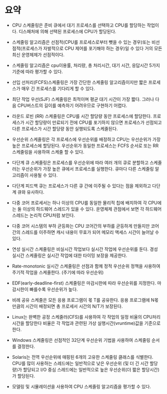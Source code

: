 # 요약

-   CPU 스케줄링은 준비 큐에서 대기 프로세스를 선택하고 CPU를 할당하는 작업이다. 디스패처에 의해 선택된 프로세스에 CPU가 할당된다.

-   스케줄링 알고리즘은 선점적(CPU를 프로세스로부터 뺏을 수 있는 경우)또는 비선점적(프로세스가 자발적으로 CPU 제어를 포기해야 하는 경우)일 수 있다 거의 모든 최신 운영체제가 선점적이다.

-   스케줄링 알고리즘은 cpu이용률, 처리량, 총 처리시간, 대기 시간, 응답시간 5가지 기준에 따라 평가할 수 있다.

-   선입 선처리(FCFS)스케줄링은 가장 간단한 스케줄링 알고리즘이지만 짧은 프로세스가 매우 긴 프로세스를 기다리게 할 수 있다.

-   최단 작업 우선(SJF) 스케줄링은 최적이며 평균 대기 시간이 가장 짧다. 그러나 다음 CPU버스트의 길이를 예측하기 어려우므로 구현하기 어렵다.

-   라운드 로빈 (RR) 스케줄링은 CPU를 시간 할당량 동안 프로세스에 할당한다. 프로세스가 시간 할당량이 만료되기 전에 CPU를 포기하지 않으면 프로세스가 선점되고 다른 프로세스가 시간 할당량 동안 실행되도록 스케줄된다.

-   우선순위 스케줄링은 각 프로세스에 우선순위를 배정하고 CPU는 우선순위가 가장 높은 프로세스에 할당된다. 우선순위가 동일한 프로세스는 FCFS 순서로 또는 RR 스케줄링을 사용하여 스케줄 할 수 있다.

-   다단계 큐 스케줄링은 프로세스를 우선순위에 따라 여러 개의 큐로 분할하고 스케줄러는 우선순위가 가장 높은 큐에서 프로세스를 실행한다. 큐마다 다른 스케줄링 알고리즘이 사용될 수 있다.

-   다단계 피드백 큐는 프로세스가 다른 큐 간에 이주될 수 있다는 점을 제외하고 다단계 큐와 유사하다.

-   다중 코어 프로세서는 하나 이상의 CPU를 동일한 물리적 칩에 배치하여 각 CPU에는 둘 이상의 하드웨어 스레드가 있을 수 있다. 운영체제 관점에서 보면 각 하드웨어 스레드는 논리적 CPU처럼 보인다.

-   다중 코어 시스템의 부하 균등화는 CPU 코어간의 부하를 균등하게 만들지만 코어 간의 스레드를 이주하면 캐시 내용이 무효가 되어 메모리 액세스 시간이 늘어날 수 있다.

-   연성 실시간 스케줄링은 비실시간 작업보다 실시간 작업에 우선순위를 둔다. 경성 실시간 스케줄링은 실시간 작업에 대한 타이밍 보장을 제공한다.

-   Rate-monotonic 실시간 스케줄링은 선점과 함께 정적 우선순위 정책을 사용하여 주기적 작업을 스케줄한다. (주기에 따라 우선순위)

-   EDF(early-deadline-first) 스케줄링은 마감시한에 따라 우선순위를 지정한다. 마감시한이 빠를수록 우선순위가 높다.

-   비례 공유 스케줄은 모든 응용 프로그램이 몫 T를 공유한다. 응용 프로그램에 N몫 만큼의 시간이 배정되면 총 프로세서 시간의 N/T가 보장된다.

-   Linux는 완벽한 공정 스케줄러(CFS)를 사용하여 각 작업의 일정 비율의 CPU처리 시간을 할당한다 비율은 각 작업과 관련된 가상 실행시간(vruntime)값을 기준으로 한다.

-   Windows 스케줄링은 선점적인 32단계 우선순위 기법을 사용하여 스케줄링 순서를 결정한다.

-   Solaris는 전역 우선순위에 매핑된 6개의 고유한 스케줄링 클래스를 식별한다. CPU를 많이 사용하는 스레드에는 일반적으로 낮은 우선순위 (및 더 긴 시간 할당량)가 할당되고 I/O 중심 스레드에는 일반적으로 높은 우선순위(더 짧은 할당시간)가 할당된다.

-   모델링 및 시뮬레이션을 사용하여 CPU 스케줄링 알고리즘을 평가할 수 있다.
